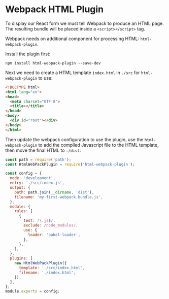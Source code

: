 # Webpack HTML Plugin

To display our React form we must tell Webpack to produce an HTML page. The resulting bundle will be placed inside a `<script></script>` tag.

Webpack needs on additional component for processing HTML: `html-webpack-plugin`.

Install the plugin first:

```
npm install html-webpack-plugin --save-dev
```

Next we need to create a HTML template `index.html` in `./src` for `html-webpack-plugin` to use:

```html
<!DOCTYPE html>
<html lang="en">
<head>
  <meta charset="UTF-8">
  <title></title>
</head>
<body>
  <div id="root"></div>
</body>
</html>
```

Then update the webpack configuration to use the plugin, use the `html-webpack-plugin` to add the compiled Javascript file to the HTML template, then move the final HTML to `./dist`:

```js
const path = require('path');
const HtmlWebPackPlugin = require('html-webpack-plugin');

const config = {
  mode: 'development',
  entry: './src/index.js',
  output: {
    path: path.join(__dirname, 'dist'),
    filename: 'my-first-webpack.bundle.js',
  },
  module: {
    rules: [
      {
        test: /\.js$/,
        exclude: /node_modules/,
        use: {
          loader: 'babel-loader',
        },
      },
    ],
  },
  plugins: [
    new HtmlWebPackPlugin({
      template: './src/index.html',
      filename: './index.html',
    }),
  ],
};
module.exports = config;
```

